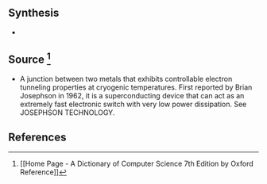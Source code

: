 ## Synthesis
- 
## Source [^1]
- A junction between two metals that exhibits controllable electron tunneling properties at cryogenic temperatures. First reported by Brian Josephson in 1962, it is a superconducting device that can act as an extremely fast electronic switch with very low power dissipation. See JOSEPHSON TECHNOLOGY.
## References

[^1]: [[Home Page - A Dictionary of Computer Science 7th Edition by Oxford Reference]]